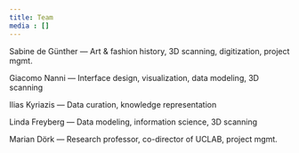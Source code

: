 ```yaml
---
title: Team
media : []
---
```


Sabine de Günther — Art & fashion history, 3D scanning, digitization, project mgmt.

Giacomo Nanni — Interface design, visualization, data modeling, 3D scanning

Ilias Kyriazis — Data curation, knowledge representation

Linda Freyberg — Data modeling, information science, 3D scanning

Marian Dörk — Research professor, co-director of UCLAB, project mgmt.
